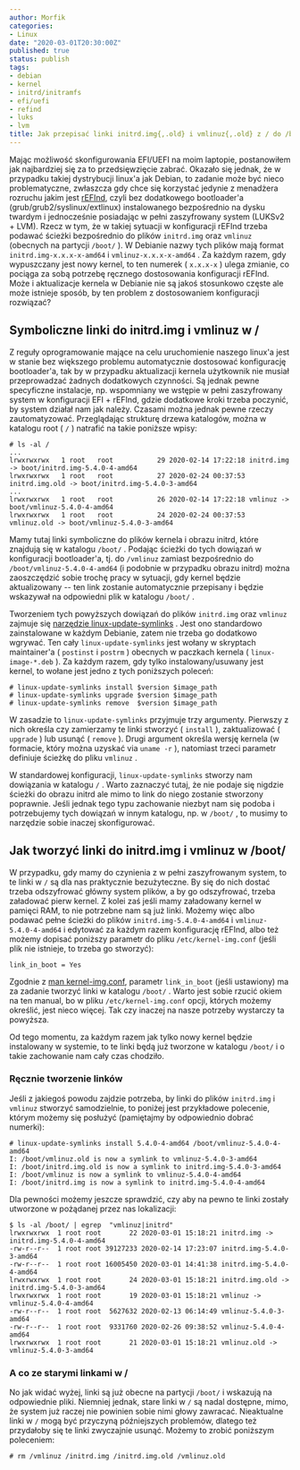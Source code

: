 ```yaml
---
author: Morfik
categories:
- Linux
date: "2020-03-01T20:30:00Z"
published: true
status: publish
tags:
- debian
- kernel
- initrd/initramfs
- efi/uefi
- refind
- luks
- lvm
title: Jak przepisać linki initrd.img{,.old} i vmlinuz{,.old} z / do /boot/
---
```


Mając możliwość skonfigurowania EFI/UEFI na moim laptopie, postanowiłem jak najbardziej się za to
przedsięwzięcie zabrać. Okazało się jednak, że w przypadku takiej dystrybucji linux'a jak Debian,
to zadanie może być nieco problematyczne, zwłaszcza gdy chce się korzystać jedynie z menadżera
rozruchu jakim jest [rEFInd][1], czyli bez dodatkowego bootloader'a (grub/grub2/syslinux/extlinux)
instalowanego bezpośrednio na dysku twardym i jednocześnie posiadając w pełni zaszyfrowany system
(LUKSv2 + LVM). Rzecz w tym, że w takiej sytuacji w konfiguracji rEFInd trzeba podawać ścieżki
bezpośrednio do plików `initrd.img` oraz `vmlinuz` (obecnych na partycji `/boot/` ). W Debianie
nazwy tych plików mają format `initrd.img-x.x.x-x-amd64` i `vmlinuz-x.x.x-x-amd64` . Za każdym
razem, gdy wypuszczany jest nowy kernel, to ten numerek ( `x.x.x-x` ) ulega zmianie, co pociąga za
sobą potrzebę ręcznego dostosowania konfiguracji rEFInd. Może i aktualizacje kernela w Debianie nie
są jakoś stosunkowo częste ale może istnieje sposób, by ten problem z dostosowaniem konfiguracji
rozwiązać?

<!--more-->
## Symboliczne linki do initrd.img i vmlinuz w /

Z reguły oprogramowanie mające na celu uruchomienie naszego linux'a jest w stanie bez większego
problemu automatycznie dostosować konfigurację bootloader'a, tak by w przypadku aktualizacji
kernela użytkownik nie musiał przeprowadzać żadnych dodatkowych czynności. Są jednak pewne
specyficzne instalacje, np. wspomniany we wstępie w pełni zaszyfrowany system w konfiguracji EFI +
rEFInd, gdzie dodatkowe kroki trzeba poczynić, by system działał nam jak należy. Czasami można
jednak pewne rzeczy zautomatyzować. Przeglądając strukturę drzewa katalogów, można w katalogu root
( `/` ) natrafić na takie poniższe wpisy:

    # ls -al /
    ...
    lrwxrwxrwx   1 root   root           29 2020-02-14 17:22:18 initrd.img -> boot/initrd.img-5.4.0-4-amd64
    lrwxrwxrwx   1 root   root           27 2020-02-24 00:37:53 initrd.img.old -> boot/initrd.img-5.4.0-3-amd64
    ...
    lrwxrwxrwx   1 root   root           26 2020-02-14 17:22:18 vmlinuz -> boot/vmlinuz-5.4.0-4-amd64
    lrwxrwxrwx   1 root   root           24 2020-02-24 00:37:53 vmlinuz.old -> boot/vmlinuz-5.4.0-3-amd64

Mamy tutaj linki symboliczne do plików kernela i obrazu initrd, które znajdują się w katalogu
`/boot/` . Podając ścieżki do tych dowiązań w konfiguracji bootloader'a, tj. do `/vmlinuz` zamiast
bezpośrednio do `/boot/vmlinuz-5.4.0-4-amd64` (i podobnie w przypadku obrazu initrd) można
zaoszczędzić sobie trochę pracy w sytuacji, gdy kernel będzie aktualizowany -- ten link zostanie
automatycznie przepisany i będzie wskazywał na odpowiedni plik w katalogu `/boot/` .

Tworzeniem tych powyższych dowiązań do plików `initrd.img` oraz `vmlinuz` zajmuje się [narzędzie
linux-update-symlinks][2] . Jest ono standardowo zainstalowane w każdym Debianie, zatem nie trzeba
go dodatkowo wgrywać. Ten cały `linux-update-symlinks` jest wołany w skryptach maintainer'a
( `postinst` i `postrm` ) obecnych w paczkach kernela ( `linux-image-*.deb` ). Za każdym razem, gdy
tylko instalowany/usuwany jest kernel, to wołane jest jedno z tych poniższych poleceń:

    # linux-update-symlinks install $version $image_path
    # linux-update-symlinks upgrade $version $image_path
    # linux-update-symlinks remove  $version $image_path

W zasadzie to `linux-update-symlinks` przyjmuje trzy argumenty. Pierwszy z nich określa czy
zamierzamy te linki stworzyć ( `install` ), zaktualizować ( `upgrade` ) lub usunąć ( `remove` ).
Drugi argument określa wersję kernela (w formacie, który można uzyskać via `uname -r` ), natomiast
trzeci parametr definiuje ścieżkę do pliku `vmlinuz` .

W standardowej konfiguracji, `linux-update-symlinks` stworzy nam dowiązania w katalogu `/` . Warto
zaznaczyć tutaj, że nie podaje się nigdzie ścieżki do obrazu initrd ale mimo to link do niego
zostanie stworzony poprawnie. Jeśli jednak tego typu zachowanie niezbyt nam się podoba i
potrzebujemy tych dowiązań w innym katalogu, np. w `/boot/` , to musimy to narzędzie sobie inaczej
skonfigurować.

## Jak tworzyć linki do initrd.img i vmlinuz w /boot/

W przypadku, gdy mamy do czynienia z w pełni zaszyfrowanym system, to te linki w `/` są dla nas
praktycznie bezużyteczne. By się do nich dostać trzeba odszyfrować główny system plików, a by go
odszyfrować, trzeba załadować pierw kernel. Z kolei zaś jeśli mamy załadowany kernel w pamięci RAM,
to nie potrzebne nam są już linki. Możemy więc albo podawać pełne ścieżki do plików
`initrd.img-5.4.0-4-amd64` i `vmlinuz-5.4.0-4-amd64` i edytować za każdym razem konfigurację
rEFInd, albo też możemy dopisać poniższy parametr do pliku `/etc/kernel-img.conf` (jeśli plik nie
istnieje, to trzeba go stworzyć):

    link_in_boot = Yes

Zgodnie z [man kernel-img.conf][3], parametr `link_in_boot` (jeśli ustawiony) ma za zadanie tworzyć
linki w katalogu `/boot/` . Warto jest sobie rzucić okiem na ten manual, bo w pliku
`/etc/kernel-img.conf` opcji, których możemy określić, jest nieco więcej. Tak czy inaczej na nasze
potrzeby wystarczy ta powyższa.

Od tego momentu, za każdym razem jak tylko nowy kernel będzie instalowany w systemie, to te linki
będą już tworzone w katalogu `/boot/` i o takie zachowanie nam cały czas chodziło.

### Ręcznie tworzenie linków

Jeśli z jakiegoś powodu zajdzie potrzeba, by linki do plików `initrd.img` i `vmlinuz` stworzyć
samodzielnie, to poniżej jest przykładowe polecenie, którym możemy się posłużyć (pamiętajmy by
odpowiednio dobrać numerki):

    # linux-update-symlinks install 5.4.0-4-amd64 /boot/vmlinuz-5.4.0-4-amd64
    I: /boot/vmlinuz.old is now a symlink to vmlinuz-5.4.0-3-amd64
    I: /boot/initrd.img.old is now a symlink to initrd.img-5.4.0-3-amd64
    I: /boot/vmlinuz is now a symlink to vmlinuz-5.4.0-4-amd64
    I: /boot/initrd.img is now a symlink to initrd.img-5.4.0-4-amd64

Dla pewności możemy jeszcze sprawdzić, czy aby na pewno te linki zostały utworzone w pożądanej
przez nas lokalizacji:

    $ ls -al /boot/ | egrep  "vmlinuz|initrd"
    lrwxrwxrwx  1 root root       22 2020-03-01 15:18:21 initrd.img -> initrd.img-5.4.0-4-amd64
    -rw-r--r--  1 root root 39127233 2020-02-14 17:23:07 initrd.img-5.4.0-3-amd64
    -rw-r--r--  1 root root 16005450 2020-03-01 14:41:38 initrd.img-5.4.0-4-amd64
    lrwxrwxrwx  1 root root       24 2020-03-01 15:18:21 initrd.img.old -> initrd.img-5.4.0-3-amd64
    lrwxrwxrwx  1 root root       19 2020-03-01 15:18:21 vmlinuz -> vmlinuz-5.4.0-4-amd64
    -rw-r--r--  1 root root  5627632 2020-02-13 06:14:49 vmlinuz-5.4.0-3-amd64
    -rw-r--r--  1 root root  9331760 2020-02-26 09:38:52 vmlinuz-5.4.0-4-amd64
    lrwxrwxrwx  1 root root       21 2020-03-01 15:18:21 vmlinuz.old -> vmlinuz-5.4.0-3-amd64

### A co ze starymi linkami w /

No jak widać wyżej, linki są już obecne na partycji `/boot/` i wskazują na odpowiednie pliki.
Niemniej jednak, stare linki w `/` są nadal dostępne, mimo, że system już raczej nie powinien sobie
nimi głowy zawracać. Nieaktualne linki w `/` mogą być przyczyną późniejszych problemów, dlatego też
przydałoby się te linki zwyczajnie usunąć. Możemy to zrobić poniższym poleceniem:

    # rm /vmlinuz /initrd.img /initrd.img.old /vmlinuz.old



[1]: https://www.rodsbooks.com/refind/
[2]: https://manpages.debian.org/unstable/linux-base/linux-update-symlinks.1.en.html
[3]: https://manpages.debian.org/unstable/linux-base/kernel-img.conf.5.en.html
